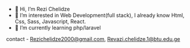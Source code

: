 - 👋 Hi, I’m Rezi Chelidze
- 👀 I’m interested in Web Development(full stack), I already know Html, Css, Sass, Javascript, React.
- 🌱 I’m currently learning php/laravel

contact - Rezichelidze2000@gmail.com, Revazi.chelidze.1@btu.edu.ge

